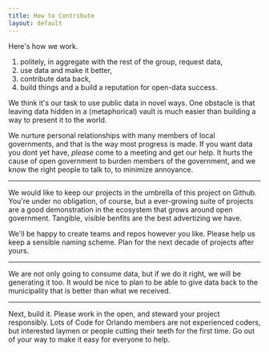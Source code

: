 ```yaml
---
title: How to Contribute
layout: default
---
```


Here's how we work.

1. politely, in aggregate with the rest of the group, request data,
2. use data and make it better,
3. contribute data back,
4. build things and a build a reputation for open-data success.

We think it's our task to use public data in novel ways. One obstacle is that
leaving data hidden in a (metaphorical) vault is much easier than building a
way to present it to the world.

We nurture personal relationships with many members of local governments, and
that is the way most progress is made. If you want data you dont yet have,
*please* come to a meeting and get our help. It hurts the cause of open
government to burden members of the government, and we know the right people to
talk to, to minimize annoyance.

----

We would like to keep our projects in the umbrella of this project on Github.
You're under no obligation, of course, but a ever-growing suite of projects are
a good demonstration in the ecosystem that grows around open government.
Tangible, visible benfits are the best advertizing we have.

We'll be happy to create teams and repos however you like. Please help us keep
a sensible naming scheme. Plan for the next decade of projects after yours.

----

We are not only going to consume data, but if we do it right, we will be
generating it too. It would be nice to plan to be able to give data back to the
municipality that is better than what we received.

----

Next, build it. Please work in the open, and steward your project responsibly.
Lots of Code for Orlando members are not experienced coders, but interested
laymen or people cutting their teeth for the first time. Go out of your way to
make it easy for everyone to help.
